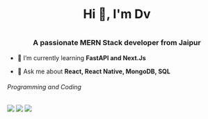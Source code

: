 
<h1 align="center">Hi 👋, I'm Dv<h1>
<h3 align="center">A passionate MERN Stack developer from Jaipur</h3>

- 🌱 I’m currently learning **FastAPI and Next.Js**

- 💬 Ask me about **React, React Native, MongoDB, SQL**


###### Programming and Coding
[<img src="https://img.shields.io/badge/-GeeksforGeeks-E5E5E5?style=flat-square&logo=GeeksforGeeks&logoColor=black" />](https://auth.geeksforgeeks.org/user/deven027/profile)
[<img src="https://img.shields.io/badge/-LeetCode-FFA116?style=flat-squaree&logo=LeetCode&logoColor=black" />](https://leetcode.com/deskofnia)
[<img src="https://img.shields.io/badge/-Hackerrank-2EC866?style=flat-square&logo=HackerRank&logoColor=white" />](https://www.hackerrank.com/deven27)

